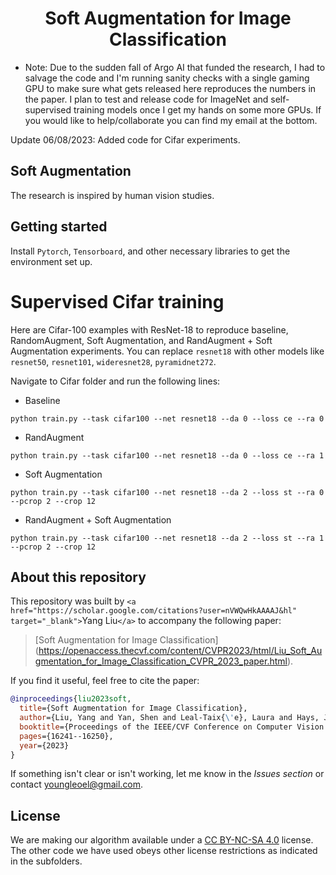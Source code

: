 <h1 align="center">
Soft Augmentation for Image Classification
</h1>

- Note:
  Due to the sudden fall of Argo AI that funded the research, I had to salvage the code and I'm running sanity checks with a single gaming GPU to make sure what gets released here reproduces the numbers in the paper. I plan to test and release code for ImageNet and self-supervised training models once I get my hands on some more GPUs. If you would like to help/collaborate you can find my email at the bottom.

Update 06/08/2023: Added code for Cifar experiments.

## Soft Augmentation

The research is inspired by human vision studies.

## Getting started

Install `Pytorch`, `Tensorboard`, and other necessary libraries to get the environment set up.

# Supervised Cifar training

Here are Cifar-100 examples with ResNet-18 to reproduce baseline, RandomAugment, Soft Augmentation, and RandAugment + Soft Augmentation experiments. You can replace `resnet18` with other models like `resnet50`, `resnet101`, `wideresnet28`, `pyramidnet272`.

Navigate to Cifar folder and run the following lines:

- Baseline

```
python train.py --task cifar100 --net resnet18 --da 0 --loss ce --ra 0
```

- RandAugment

```
python train.py --task cifar100 --net resnet18 --da 0 --loss ce --ra 1
```

- Soft Augmentation

```
python train.py --task cifar100 --net resnet18 --da 2 --loss st --ra 0 --pcrop 2 --crop 12
```

- RandAugment + Soft Augmentation

```
python train.py --task cifar100 --net resnet18 --da 2 --loss st --ra 1 --pcrop 2 --crop 12
```

## About this repository

This repository was built by `<a href="https://scholar.google.com/citations?user=nVWQwHkAAAAJ&hl" target="_blank">`Yang&nbsp;Liu`</a>` to accompany the following paper:

> [Soft Augmentation for Image Classification] (https://openaccess.thecvf.com/content/CVPR2023/html/Liu_Soft_Augmentation_for_Image_Classification_CVPR_2023_paper.html).

If you find it useful, feel free to cite the paper:

```bibtex
@inproceedings{liu2023soft,
  title={Soft Augmentation for Image Classification},
  author={Liu, Yang and Yan, Shen and Leal-Taix{\'e}, Laura and Hays, James and Ramanan, Deva},
  booktitle={Proceedings of the IEEE/CVF Conference on Computer Vision and Pattern Recognition},
  pages={16241--16250},
  year={2023}
}
```

If something isn't clear or isn't working, let me know in the *Issues section* or contact [youngleoel@gmail.com](mailto:youngleoel@gmail.com).

## License

We are making our algorithm available under a [CC BY-NC-SA 4.0](https://creativecommons.org/licenses/by-nc-sa/4.0/) license. The other code we have used obeys other license restrictions as indicated in the subfolders.
